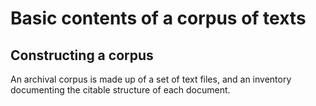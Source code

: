 # Basic contents of a corpus of texts #


## Constructing a corpus ##


An archival corpus is made up of a set of text files, and an inventory documenting the citable structure of each document.

